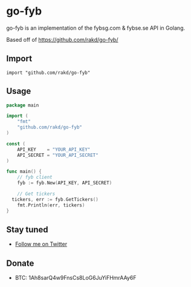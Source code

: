 go-fyb
==========

go-fyb is an implementation of the fybsg.com & fybse.se API in Golang.

Based off of https://github.com/rakd/go-fyb/

## Import
	import "github.com/rakd/go-fyb"

## Usage
~~~ go
package main

import (
	"fmt"
	"github.com/rakd/go-fyb"
)

const (
	API_KEY    = "YOUR_API_KEY"
	API_SECRET = "YOUR_API_SECRET"
)

func main() {
	// fyb client
	fyb := fyb.New(API_KEY, API_SECRET)

	// Get tickers
  tickers, err := fyb.GetTickers()
	fmt.Println(err, tickers)
}
~~~


## Stay tuned

- [Follow me on Twitter](https://twitter.com/kaz_lavender)

## Donate

- BTC: 1Ah8sarQ4w9FnsCs8LoG6JuYiFHmrAAy6F
